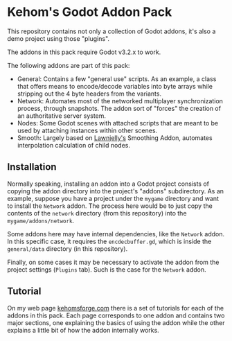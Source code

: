 # Kehom's Godot Addon Pack

This repository contains not only a collection of Godot addons, it's also a demo project using those "plugins".

The addons in this pack require Godot v3.2.x to work.

The following addons are part of this pack:

* General: Contains a few "general use" scripts. As an example, a class that offers means to encode/decode variables into byte arrays while stripping out the 4 byte headers from the variants.
* Network: Automates most of the networked multiplayer synchronization process, through snapshots. The addon sort of "forces" the creation of an authoritative server system.
* Nodes: Some Godot scenes with attached scripts that are meant to be used by attaching instances within other scenes.
* Smooth: Largely based on [Lawnjelly's](https://github.com/lawnjelly/smoothing-addon) Smoothing Addon, automates interpolation calculation of child nodes.

## Installation

Normally speaking, installing an addon into a Godot project consists of copying the addon directory into the project's "addons" subdirectory. As an example, suppose you have a project under the `mygame` directory and want to install the `Network` addon. The process here would be to just copy the contents of the `network` directory (from this repository) into the `mygame/addons/network`.

Some addons here may have internal dependencies, like the `Network` addon. In this specific case, it requires the `encdecbuffer.gd`, which is inside the `general/data` directory (in this repository).

Finally, on some cases it may be necessary to activate the addon from the project settings (`Plugins` tab). Such is the case for the `Network` addon.

## Tutorial

On my web page [kehomsforge.com](http://kehomsforge.com/tutorials/multi/GodotAddonPack) there is a set of tutorials for each of the addons in this pack. Each page corresponds to one addon and contains two major sections, one explaining the basics of using the addon while the other explains a little bit of how the addon internally works.


